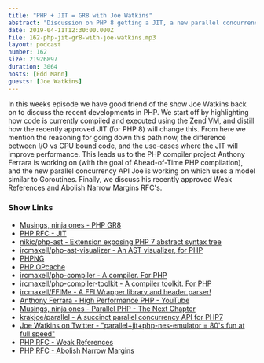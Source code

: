 ```yaml
---
title: "PHP + JIT = GR8 with Joe Watkins"
abstract: "Discussion on PHP 8 getting a JIT, a new parallel concurrency API and much more..."
date: 2019-04-11T12:30:00.000Z
file: 162-php-jit-gr8-with-joe-watkins.mp3
layout: podcast
number: 162
size: 21926897
duration: 3064
hosts: [Edd Mann]
guests: [Joe Watkins]
---
```


In this weeks episode we have good friend of the show Joe Watkins back on to discuss the recent developments in PHP.
We start off by highlighting how code is currently compiled and executed using the Zend VM, and distill how the recently approved JIT (for PHP 8) will change this.
From here we mention the reasoning for going down this path now, the difference between I/O vs CPU bound code, and the use-cases where the JIT will improve performance.
This leads us to the PHP compiler project Anthony Ferrara is working on (with the goal of Ahead-of-Time PHP compilation), and the new parallel concurrency API Joe is working on which uses a model similar to Goroutines.
Finally, we discuss his recently approved Weak References and Abolish Narrow Margins RFC's.

### Show Links

- [Musings, ninja ones - PHP GR8](https://blog.krakjoe.ninja/2019/03/php-gr8.html)
- [PHP RFC - JIT](https://wiki.php.net/rfc/jit)
- [nikic/php-ast - Extension exposing PHP 7 abstract syntax tree](https://github.com/nikic/php-ast)
- [ircmaxell/php-ast-visualizer - An AST visualizer, for PHP](https://github.com/ircmaxell/php-ast-visualizer)
- [PHPNG](https://wiki.php.net/phpng)
- [PHP OPcache](https://www.php.net/manual/en/book.opcache.php)
- [ircmaxell/php-compiler - A compiler. For PHP](https://github.com/ircmaxell/php-compiler)
- [ircmaxell/php-compiler-toolkit - A compiler toolkit. For PHP](https://github.com/ircmaxell/php-compiler-toolkit)
- [ircmaxell/FFIMe - A FFI Wrapper library and header parser!](https://github.com/ircmaxell/FFIMe)
- [Anthony Ferrara - High Performance PHP - YouTube](https://www.youtube.com/watch?v=qjYyC47rdVs)
- [Musings, ninja ones - Parallel PHP - The Next Chapter](https://blog.krakjoe.ninja/2019/02/parallel-php-next-chapter.html)
- [krakjoe/parallel - A succinct parallel concurrency API for PHP7](https://github.com/krakjoe/parallel)
- [Joe Watkins on Twitter - "parallel+jit+php-nes-emulator = 80's fun at full speed"](https://twitter.com/krakjoe/status/1107169368457265152)
- [PHP RFC - Weak References](https://wiki.php.net/rfc/weakrefs)
- [PHP RFC - Abolish Narrow Margins](https://wiki.php.net/rfc/abolish-narrow-margins)
